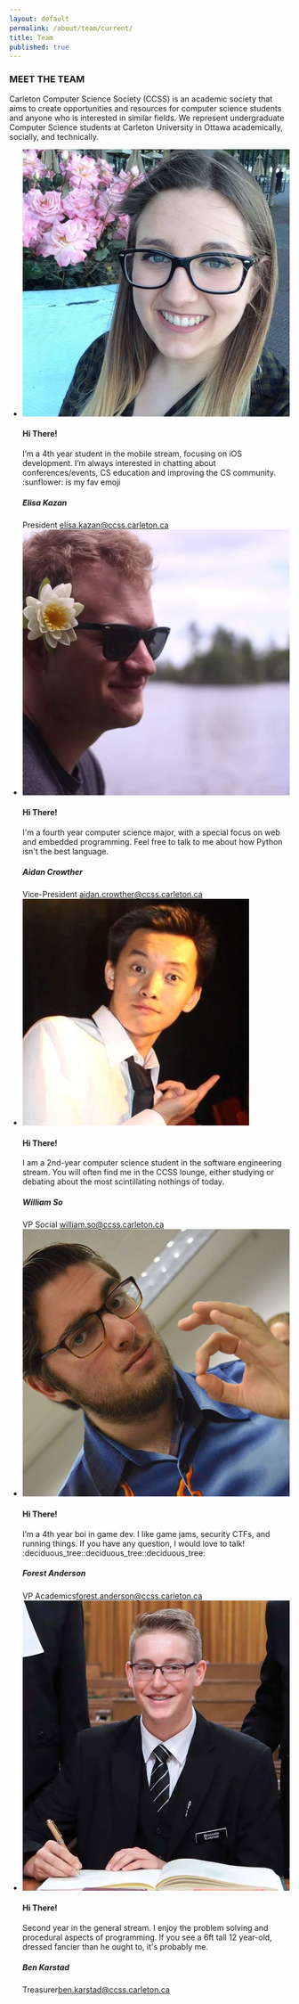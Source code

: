 ```yaml
---
layout: default
permalink: /about/team/current/
title: Team
published: true
---
```

<div class="heading-title text-center">
<h3 class="text-uppercase">MEET THE TEAM </h3>
<p class="p-top-30 half-txt">Carleton Computer Science Society (CCSS) is an academic society that aims to create opportunities and resources for computer science students and anyone who is interested in similar fields. We represent undergraduate Computer Science students at Carleton University in Ottawa academically, socially, and technically.</p>
<div class = "content-team">
  <ul >
    <!-- ----Person 1 -->
    <li >
      <div class="team-member">
        <div class="team-img" >
          <img src="/images/about-pics/elisa_kazan.jpg" class="img-responsive">
        </div>
        <div class="team-hover">
          <div class="desk">
            <h4>Hi There!</h4>
            <p>I’m a 4th year student in the mobile stream, focusing on iOS development. I’m always interested in chatting about conferences/events, CS education and improving the CS community. :sunflower: is my fav emoji</p>
          </div>
        </div>
        <div class="team-title">
          <h5>Elisa Kazan</h5>
          <span>President<span> <a href= "mailto:elisa.kazan@ccss.carleton.ca" target="_top">  elisa.kazan@ccss.carleton.ca</a> </span> </span>
        </div>
      </div>
    </li>
    <!-- ----Person 2 -->
    <li>
      <div class="team-member">
        <div class="team-img">
          <img img src="/images/about-pics/aidan_crowther.jpg" class="img-responsive">
        </div>
        <div class="team-hover">
          <div class="desk">
            <h4>Hi There!</h4>
            <p>I'm a fourth year computer science major, with a special focus on web and embedded programming. Feel free to talk to me about how Python isn't the best language.</p>
          </div>
        </div>
        <div class="team-title">
          <h5>Aidan Crowther</h5>
          <span>Vice-President<span> <a href ="mailto:aidan.crowther@ccss.carleton.ca" target="_top"> aidan.crowther@ccss.carleton.ca</a></span> </span>
        </div>
      </div>
    </li>
    <!-- ----Person 3 -->
    <li>
      <div class="team-member">
        <div class="team-img">
          <img img src="/images/about-pics/william_so.jpg" class="img-responsive">
        </div>
        <div class="team-hover">
          <div class="desk">
            <h4>Hi There!</h4>
            <p>I am a 2nd-year computer science student in the software engineering stream. You will often find me in the CCSS lounge, either studying or debating about the most scintillating nothings of today.</p>
          </div>
        </div>
        <div class="team-title">
          <h5>William So</h5>
          <span>VP Social <span> <a href ="william.so@ccss.carleton.ca" target ="_top">william.so@ccss.carleton.ca</a></span> </span>
        </div>
      </div>
    </li>
    <!-- ----Person 4 -->
    <li>
      <div class="team-member">
        <div class="team-img">
          <img img src="/images/about-pics/forest_anderson.jpg" class="img-responsive">
        </div>
        <div class="team-hover">
          <div class="desk">
            <h4>Hi There!</h4>
            <p>I’m a 4th year boi in game dev. I like game jams, security CTFs, and running things. If you have any question, I would love to talk! :deciduous_tree::deciduous_tree::deciduous_tree:</p>
          </div>
        </div>
        <div class="team-title">
          <h5>Forest Anderson</h5>
          <span>VP Academics<span><a href="mailto:forest.anderson@ccss.carleton.ca" target ="_top">forest.anderson@ccss.carleton.ca</a></span> </span>
        </div>
      </div>
    </li>
    <!-- ----Person 5 -->
    <li>
      <div class="team-member">
        <div class="team-img">
          <img img src="/images/about-pics/ben_karstad.jpg" class="img-responsive">
        </div>
        <div class="team-hover">
          <div class="desk">
            <h4>Hi There!</h4>
            <p>Second year in the general stream. I enjoy the problem solving and procedural aspects of programming. If you see a 6ft tall 12 year-old, dressed fancier than he ought to, it's probably me.</p>
          </div>
        </div>
        <div class="team-title">
          <h5>Ben Karstad</h5>
          <span>Treasurer<span><a href ="mailto:ben.karstad@ccss.carleton.ca" target="_top">ben.karstad@ccss.carleton.ca</a></span> </span>
        </div>
      </div>
    </li>
  </ul>
</div>